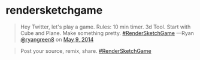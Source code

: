 rendersketchgame
================

> Hey Twitter, let's play a game. Rules: 10 min timer. 3d Tool. Start with Cube and Plane. Make something pretty. [#RenderSketchGame](https://twitter.com/search?q=%23RenderSketchGame&amp;src=hash) 
  —Ryan [@ryangreen8](https://twitter.com/ryangreen8) on [May 9, 2014](https://twitter.com/ryangreen8/statuses/464796635424641024)

> Post your source, remix, share. [#RenderSketchGame](https://twitter.com/search?q=%23RenderSketchGame&amp;src=hash) 
